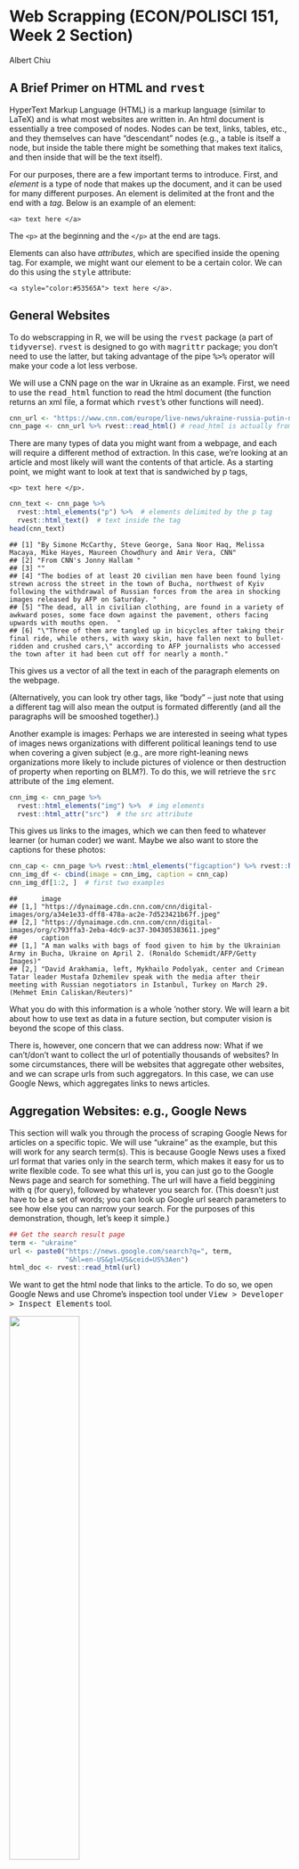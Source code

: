Web Scrapping (ECON/POLISCI 151, Week 2 Section)
================
Albert Chiu

## A Brief Primer on HTML and <tt>rvest</tt>

HyperText Markup Language (HTML) is a markup language (similar to LaTeX)
and is what most websites are written in. An html document is
essentially a tree composed of nodes. Nodes can be text, links, tables,
etc., and they themselves can have “descendant” nodes (e.g., a table is
itself a node, but inside the table there might be something that makes
text italics, and then inside that will be the text itself).

For our purposes, there are a few important terms to introduce. First,
and *element* is a type of node that makes up the document, and it can
be used for many different purposes. An element is delimited at the
front and the end with a *tag*. Below is an example of an element:

    <a> text here </a>

The <tt>`<p>`</tt> at the beginning and the <tt>`</p>`</tt> at the end
are tags.

Elements can also have *attributes*, which are specified inside the
opening tag. For example, we might want our element to be a certain
color. We can do this using the <tt>style</tt> attribute:

    <a style="color:#53565A"> text here </a>.

## General Websites

To do webscrapping in R, we will be using the <tt>rvest</tt> package (a
part of <tt>tidyverse</tt>). <tt>rvest</tt> is designed to go with
<tt>magrittr</tt> package; you don’t need to use the latter, but taking
advantage of the pipe <tt>%>%</tt> operator will make your code a lot
less verbose.

We will use a CNN page on the war in Ukraine as an example. First, we
need to use the <tt>read_html</tt> function to read the html document
(the function returns an xml file, a format which <tt>rvest</tt>’s other
functions will need).

``` r
cnn_url <- "https://www.cnn.com/europe/live-news/ukraine-russia-putin-news-04-3-22/h_4d0118cfd6f30770be0f8f54e041f9d2"
cnn_page <- cnn_url %>% rvest::read_html() # read_html is actually from xml2, which rvest imports 
```

There are many types of data you might want from a webpage, and each
will require a different method of extraction. In this case, we’re
looking at an article and most likely will want the contents of that
article. As a starting point, we might want to look at text that is
sandwiched by p tags,

    <p> text here </p>.

``` r
cnn_text <- cnn_page %>%
  rvest::html_elements("p") %>%  # elements delimited by the p tag
  rvest::html_text()  # text inside the tag
head(cnn_text)
```

    ## [1] "By Simone McCarthy, Steve George, Sana Noor Haq, Melissa Macaya, Mike Hayes, Maureen Chowdhury and Amir Vera, CNN"                                                                                                                                             
    ## [2] "From CNN's Jonny Hallam "                                                                                                                                                                                                                                      
    ## [3] ""                                                                                                                                                                                                                                                              
    ## [4] "The bodies of at least 20 civilian men have been found lying strewn across the street in the town of Bucha, northwest of Kyiv following the withdrawal of Russian forces from the area in shocking images released by AFP on Saturday. "                       
    ## [5] "The dead, all in civilian clothing, are found in a variety of awkward poses, some face down against the pavement, others facing upwards with mouths open.  "                                                                                                   
    ## [6] "\"Three of them are tangled up in bicycles after taking their final ride, while others, with waxy skin, have fallen next to bullet-ridden and crushed cars,\" according to AFP journalists who accessed the town after it had been cut off for nearly a month."

This gives us a vector of all the text in each of the paragraph elements
on the webpage.

(Alternatively, you can look try other tags, like “body” – just note
that using a different tag will also mean the output is formated
differently (and all the paragraphs will be smooshed together).)

Another example is images: Perhaps we are interested in seeing what
types of images news organizations with different political leanings
tend to use when covering a given subject (e.g., are more right-leaning
news organizations more likely to include pictures of violence or then
destruction of property when reporting on BLM?). To do this, we will
retrieve the <tt>src</tt> attribute of the <tt>img</tt> element.

``` r
cnn_img <- cnn_page %>% 
  rvest::html_elements("img") %>%  # img elements
  rvest::html_attr("src")  # the src attribute
```

This gives us links to the images, which we can then feed to whatever
learner (or human coder) we want. Maybe we also want to store the
captions for these photos:

``` r
cnn_cap <- cnn_page %>% rvest::html_elements("figcaption") %>% rvest::html_text()
cnn_img_df <- cbind(image = cnn_img, caption = cnn_cap)
cnn_img_df[1:2, ]  # first two examples
```

    ##      image                                                                                           
    ## [1,] "https://dynaimage.cdn.cnn.com/cnn/digital-images/org/a34e1e33-dff8-478a-ac2e-7d523421b67f.jpeg"
    ## [2,] "https://dynaimage.cdn.cnn.com/cnn/digital-images/org/c793ffa3-2eba-4dc9-ac37-304305383611.jpeg"
    ##      caption                                                                                                                                                                                                                         
    ## [1,] "A man walks with bags of food given to him by the Ukrainian Army in Bucha, Ukraine on April 2. (Ronaldo Schemidt/AFP/Getty Images)"                                                                                            
    ## [2,] "David Arakhamia, left, Mykhailo Podolyak, center and Crimean Tatar leader Mustafa Dzhemilev speak with the media after their meeting with Russian negotiators in Istanbul, Turkey on March 29.  (Mehmet Emin Caliskan/Reuters)"

What you do with this information is a whole ’nother story. We will
learn a bit about how to use text as data in a future section, but
computer vision is beyond the scope of this class.

There is, however, one concern that we can address now: What if we
can’t/don’t want to collect the url of potentially thousands of
websites? In some circumstances, there will be websites that aggregate
other websites, and we can scrape urls from such aggregators. In this
case, we can use Google News, which aggregates links to news articles.

## Aggregation Websites: e.g., Google News

This section will walk you through the process of scraping Google News
for articles on a specific topic. We will use “ukraine” as the example,
but this will work for any search term(s). This is because Google News
uses a fixed url format that varies only in the search term, which makes
it easy for us to write flexible code. To see what this url is, you can
just go to the Google News page and search for something. The url will
have a field beggining with <tt>q</tt> (for query), followed by whatever
you search for. (This doesn’t just have to be a set of words; you can
look up Google url search parameters to see how else you can narrow your
search. For the purposes of this demonstration, though, let’s keep it
simple.)

``` r
## Get the search result page
term <- "ukraine"
url <- paste0("https://news.google.com/search?q=", term, 
              "&hl=en-US&gl=US&ceid=US%3Aen")
html_doc <- rvest::read_html(url)
```

We want to get the html node that links to the article. To do so, we
open Google News and use Chrome’s inspection tool under <tt>View \>
Developer \> Inspect Elements</tt> tool.

<img src="inspect.png" id="id" class="class" style="width:50.0%;height:50.0%" />

The node we want is called “VDXfz”, and we want to extract the hyperlink
from it.

``` r
## Get links on the page
links <- html_doc %>% rvest::html_nodes('.VDXfz') %>% rvest::html_attr('href')
```

If we take a look at the html code for the webpage, we can see that the
link is a relative path (the file name, e.g., “index.html”).
![href](node_href.png) But we want an absolute path (the link you can
enter into a web browser, e.g., “<https://nytimes.com>”). To get it in
this format, we need to replace the root.

``` r
# this will give us urls in the following format:
links[1]
```

    ## [1] "./articles/CAIiEPrAVhDmFU2aQkYQgMoCQugqFwgEKg8IACoHCAowjuuKAzCWrzww5oEY?hl=en-US&gl=US&ceid=US%3Aen"

``` r
# we want them instead to begin with the Google News address
links <- gsub("./articles/", "https://news.google.com/articles/", links)
```

Let’s also record the title of each article. To see how to get this
info, let’s go back to Google News and open Chromes’ Devloper Tools UI
(or open the raw html file) and look for the corresponding node:
![title](node_title.png)

The node we want seems to be called “DY5T1d”. We want to extract the
text from this node.

``` r
titles <- html_doc %>% rvest::html_nodes('.DY5T1d') %>% rvest::html_text()

# take the first five words
trunc <- sapply(titles, FUN=function(x) 
  paste(c(unlist(strsplit(x, split=" +"))[1:5], "..."), collapse=" "))
df <- cbind(title = titles, truncated_title = unname(trunc), link = links) 
head(df[, c("truncated_title", "link")])
```

    ##      truncated_title                                     
    ## [1,] "Ukraine-Russia Live News: Civilian Victims ..."    
    ## [2,] "Ukraine claims 410 bodies found ..."               
    ## [3,] "Russia-Ukraine war live updates: International ..."
    ## [4,] "Ukraine updates: Ukrainians returning home ..."    
    ## [5,] "Ukraine latest updates: Ukraine says ..."          
    ## [6,] "Russia invades Ukraine: Live updates ..."          
    ##      link                                                                                                                                                                                                                                                                                                  
    ## [1,] "https://news.google.com/articles/CAIiEPrAVhDmFU2aQkYQgMoCQugqFwgEKg8IACoHCAowjuuKAzCWrzww5oEY?hl=en-US&gl=US&ceid=US%3Aen"                                                                                                                                                                           
    ## [2,] "https://news.google.com/articles/CAIiEMRVBQIidvjPqf8dtOEZEoAqGQgEKhAIACoHCAow2Nb3CjDivdcCMKuvhQY?hl=en-US&gl=US&ceid=US%3Aen"                                                                                                                                                                        
    ## [3,] "https://news.google.com/articles/CAIiEHTSgVW44u_H74H1ErwE_jEqGQgEKhAIACoHCAowvIaCCzDnxf4CMM2F8gU?hl=en-US&gl=US&ceid=US%3Aen"                                                                                                                                                                        
    ## [4,] "https://news.google.com/articles/CAIiECIn-DwmTdlz7v-1DvkCLBAqGQgEKhAIACoHCAowjsP7CjCSpPQCMM_b5QU?hl=en-US&gl=US&ceid=US%3Aen"                                                                                                                                                                        
    ## [5,] "https://news.google.com/articles/CAIiEBYU5ggCGdzmLwkP9S5mMiQqFQgEKgwIACoFCAowhgIwkDgws_qTBw?hl=en-US&gl=US&ceid=US%3Aen"                                                                                                                                                                             
    ## [6,] "https://news.google.com/articles/CBMiUWh0dHBzOi8vd3d3LmNubi5jb20vZXVyb3BlL2xpdmUtbmV3cy91a3JhaW5lLXJ1c3NpYS1wdXRpbi1uZXdzLTA0LTMtMjIvaW5kZXguaHRtbNIBVWh0dHBzOi8vYW1wLmNubi5jb20vY25uL2V1cm9wZS9saXZlLW5ld3MvdWtyYWluZS1ydXNzaWEtcHV0aW4tbmV3cy0wNC0zLTIyL2luZGV4Lmh0bWw?hl=en-US&gl=US&ceid=US%3Aen"

Now that we have the links to all these web pages, we can just loop
through and do what we did in the first section to extract all the text
(or whatever information you want).

## APIs: e.g., Twitter

What we did in the previous section is a bit cumbersome, and it also is
messy. For example, though our intention was only to gather the body of
the article, our data also includes author names.

Sometimes, it’s much easier. Some websites have application programming
interfaces (APIs), which you can query for specific and well-structured
information. Twitter is one such website.

This time let’s use a timely but lighter(?) subject as an example: the
Oscars.

To access Twitter’s API, you need to [register as a
devloper](https://developer.twitter.com/).

We’ll use the <tt>rtweet</tt> package for this. One function allows you
to search for tweets, and you can specify a number of parameters or
filters. We can be quite specific with what types of tweets we want to
query.

``` r
# tweets that: mention the oscars & are from verified users & are not replies
tw <- rtweet::search_tweets(q="\"oscars\" filter:verified -filter:replies",
                            n=10, include_rts = F,
                            lang="en")  # only tweets in English 
```

The information is also organized nicely:

``` r
head(colnames(tw))  # what type of information do we have
```

    ## [1] "user_id"     "status_id"   "created_at"  "screen_name" "text"       
    ## [6] "source"

``` r
tw$text[1]
```

    ## [1] "Grammys 2022: Twitter talks Oscars versus Grammys with focus on Ukraine and ‘in memoriam’ segments https://t.co/dlcyVULOgm https://t.co/yXjzoaNRTv"

This is already looking cleaner than our news article example, but let’s
do a bit of pre-processing. We’ll go more in depth during our week on
text as data, but for now let’s just define a basic function for
removing some (typically) unmeaningful words, as well as punctuation and
whitespace, and apply it to each tweet.

``` r
clean_text <- function(x) {
  x <- tm::removeWords(x, stopwords::stopwords("en"))
  x <- tm::stripWhitespace(x)
  x <- tm::removePunctuation(x)
  return(x)
}

## Clean tweets
tw[, c("screen_name", "text")]
```

    ## # A tibble: 10 × 2
    ##    screen_name     text                                                         
    ##    <chr>           <chr>                                                        
    ##  1 ladailynews     Grammys 2022: Twitter talks Oscars versus Grammys with focus…
    ##  2 DailyBreezeNews Grammys 2022: Twitter talks Oscars versus Grammys with focus…
    ##  3 ivdailybulletin Grammys 2022: Twitter talks Oscars versus Grammys with focus…
    ##  4 SGVTribune      Grammys 2022: Twitter talks Oscars versus Grammys with focus…
    ##  5 ocregister      Grammys 2022: Twitter talks Oscars versus Grammys with focus…
    ##  6 WJTV            Chris Rock's brother slams Will Smith for Oscars slap https:…
    ##  7 allhiphopcom    Will Smith Discussed Oscars Slap With Academy Before Critica…
    ##  8 LPofMN          We are surprised Zelensky wasn't at the Oscars considering h…
    ##  9 firstpost       #GrammyAwards2022 | “We’re going to be dancing, we’re going …
    ## 10 EBONYMag        From the #Oscars to the #GRAMMYs , it’s been an awesome week…

``` r
tw_wrds <- sapply(tw$text, clean_text)
```

Again, what you do with this data is a different topic. For now, let’s
do something simple: see which words appear the most often.

``` r
# split into words
tw_wrds <- sapply(tw_wrds, FUN=function(x) strsplit(tolower(x), split=" +"))

count <- table(unlist(tw_wrds))
sort(count[count > 1], decreasing = T)
```

    ## 
    ##   grammys    oscars         ‘      2022     focus memoriam’  segments     talks 
    ##        11         9         5         5         5         5         5         5 
    ##   twitter   ukraine    versus     going       ’re      slap     smith      will 
    ##         5         5         5         3         2         2         2         2

The <tt>rtweet</tt> package has lots of other functions that you may
find useful. If you want to use Twitter for your project, I encourage
you to read the package’s documentation. I’ll just point out one other
functionality, which is to get tweets from a specific user:

``` r
# last 2 tweets from the UN
tl <- rtweet::get_timeline(user="UN", n=2)
tl$text
```

    ## [1] "Afghanistan: The denial of education violates the human rights of women &amp; girls and can leave them more exposed to violence, poverty and exploitation.\n\nAll students must be allowed to exercise their right to an education. https://t.co/RLTlfBdZAi"                                        
    ## [2] "Landmines &amp; explosive remnants of war impede the path to peace &amp; development. \n\nRidding the world of these deadly weapons would allow individuals &amp; communities to live in safety.\n\nMore from @UNMAS on Monday's #MineAwarenessDay: https://t.co/KmYriwGy50 https://t.co/dqFbuZdgyK"
